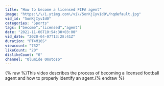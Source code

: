 ```yaml
---
title: "How to become a licensed FIFA agent"
image: "https:\/\/i.ytimg.com\/vi\/5onKjIyvId0\/hqdefault.jpg"
vid_id: "5onKjIyvId0"
categories: "Sports"
tags: ["become","licensed","agent"]
date: "2021-11-06T10:54:30+03:00"
vid_date: "2020-04-07T13:28:41Z"
duration: "PT4M16S"
viewcount: "732"
likeCount: "20"
dislikeCount: "0"
channel: "Olumide Omotoso"
---
```

{% raw %}This video describes the process of becoming a licensed football agent and how to properly identify an agent.{% endraw %}
